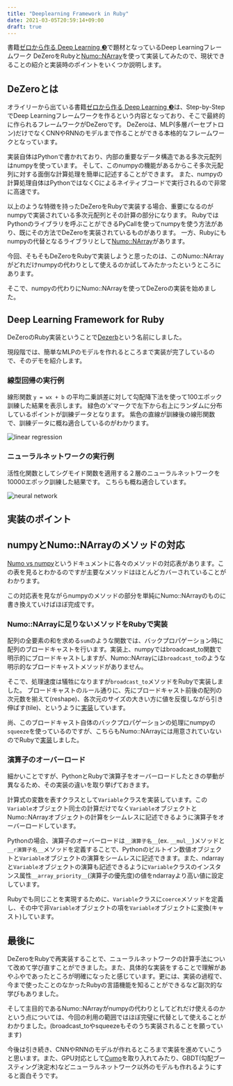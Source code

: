 ```yaml
---
title: "Deeplearning Framework in Ruby"
date: 2021-03-05T20:59:14+09:00
draft: true
---
```


書籍[ゼロから作る Deep Learning ❸](https://github.com/oreilly-japan/deep-learning-from-scratch-3)で題材となっているDeep Learningフレームワーク DeZeroをRubyと[Numo::NArray](https://github.com/ruby-numo/numo-narray)を使って実装してみたので、現状できることの紹介と実装時のポイントをいくつか説明します。

## DeZeroとは
オライリーから出ている書籍[ゼロから作る Deep Learning ❸](https://github.com/oreilly-japan/deep-learning-from-scratch-3)は、Step-by-StepでDeep Learningフレームワークを作るという内容となっており、そこで最終的に作られるフレームワークがDeZeroです。
DeZeroは、MLP(多層パーセプトロン)だけでなくCNNやRNNのモデルまで作ることができる本格的なフレームワークとなっています。

実装自体はPythonで書かれており、内部の重要なデータ構造である多次元配列はnumpyを使っています。
そして、このnumpyの機能があるからこそ多次元配列に対する面倒な計算処理を簡単に記述することができます。
また、numpyの計算処理自体はPythonではなくCによるネイティブコードで実行されるので非常に高速です。

以上のような特徴を持ったDeZeroをRubyで実装する場合、重要になるのがnumpyで実装されている多次元配列とその計算の部分になります。
RubyではPythonのライブラリを呼ぶことができるPyCallを使ってnumpyを使う方法があり、既にその方法でDeZeroを実装されているものがあります。
一方、Rubyにもnumpyの代替となるライブラリとして[Numo::NArray](https://github.com/ruby-numo/numo-narray)があります。

今回、そもそもDeZeroをRubyで実装しようと思ったのは、このNumo::NArrayがどれだけnumpyの代わりとして使えるのか試してみたかったというところにあります。

そこで、numpyの代わりにNumo::NArrayを使ってDeZeroの実装を始めました。

## Deep Learning Framework for Ruby

DeZeroのRuby実装ということで[Dezerb](https://github.com/koji-m/dezerb)という名前にしました。

現段階では、簡単なMLPのモデルを作れるところまで実装が完了しているので、そのデモを紹介します。

### 線型回帰の実行例

線形関数 `y = wx + b` の平均二乗誤差に対して勾配降下法を使って100エポック訓練した結果を表示します。
緑色の'x'マークで左下から右上にランダムに分布しているポイントが訓練データとなります。
紫色の直線が訓練後の線形関数で、訓練データに概ね適合しているのがわかります。

![linear regression](/images/linear_regression.png)

### ニューラルネットワークの実行例

活性化関数としてシグモイド関数を適用する２層のニューラルネットワークを10000エポック訓練した結果です。
こちらも概ね適合しています。

![neural network](/images/neural_network.png)

## 実装のポイント

## numpyとNumo::NArrayのメソッドの対応

[Numo vs numpy](https://github.com/ruby-numo/numo-narray/wiki/Numo-vs-numpy)というドキュメントに各々のメソッドの対応表があります。この表を見るとわかるのですが主要なメソッドはほとんどカバーされていることがわかります。

この対応表を見ながらnumpyのメソッドの部分を単純にNumo::NArrayのものに書き換えていけばほぼ完成です。

### Numo::NArrayに足りないメソッドをRubyで実装

配列の全要素の和を求める`sum`のような関数では、バックプロパゲーション時に配列のブロードキャストを行います。実装上、numpyではbroadcast_to関数で明示的にブロードキャストしますが、Numo::NArrayには`broadcast_to`のような明示的なブロードキャストメソッドがありません。

そこで、処理速度は犠牲になりますが`broadcast_to`メソッドをRubyで実装しました。
ブロードキャストのルール通りに、先にブロードキャスト前後の配列の次元数を揃えて(reshape)、各次元のサイズの大きい方に値を反復しながら引き伸ばす(tile)、というように[実装](https://github.com/koji-m/dezerb/blob/master/lib/dezerb/utils.rb#L5)しています。

尚、このブロードキャスト自体のバックプロパゲーションの処理にnumpyの`squeeze`を使っているのですが、こちらもNumo::NArrayには用意されていないのでRubyで[実装](https://github.com/koji-m/dezerb/blob/master/lib/dezerb/utils.rb#L36)しました。

### 演算子のオーバーロード

細かいことですが、PythonとRubyで演算子をオーバーロードしたときの挙動が異なるため、その実装の違いを取り挙げておきます。

計算式の変数を表すクラスとして`Variable`クラスを実装しています。この`Variable`オブジェクト同士の計算だけでなく`Variable`オブジェクトとNumo::NArrayオブジェクトの計算をシームレスに記述できるように演算子をオーバーロードしています。

Pythonの場合、演算子のオーバーロードは`__演算子名__`(ex. `__mul__`)メソッドと`__r演算子名__`メソッドを定義することで、Pythonのビルトイン数値オブジェクトと`Variable`オブジェクトの演算をシームレスに記述できます。また、ndarrayと`Variable`オブジェクトの演算も記述できるように`Variable`クラスのインスタンス属性`__array_priority__`(演算子の優先度)の値をndarrayより高い値に設定しています。

Rubyでも同じことを実現するために、`Variable`クラスに`coerce`メソッドを定義し、その中で非`Variable`オブジェクトの項を`Variable`オブジェクトに変換(キャスト)しています。

## 最後に

DeZeroをRubyで再実装することで、ニューラルネットワークの計算手法について改めて学び直すことができました。また、具体的な実装をすることで理解があやふやであったところが明確になったと感じています。更には、実装の過程で、今まで使ったことのなかったRubyの言語機能を知ることができるなど副次的な学びもありました。

そして主目的であるNumo::NArrayがnumpyの代わりとしてどれだけ使えるのかという点については、今回の利用の範囲ではほぼ完璧に代替として使えることがわかりました。(broadcast_toやsqueezeもそのうち実装されることを願っています)

今後は引き続き、CNNやRNNのモデルが作れるところまで実装を進めていこうと思います。また、GPU対応として[Cumo](https://github.com/sonots/cumo)を取り入れてみたり、GBDT(勾配ブースティング決定木)などニューラルネットワーク以外のモデルも作れるようにすると面白そうです。
